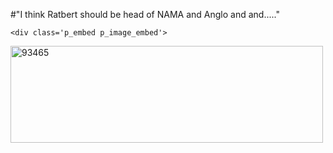 #"I think Ratbert should be head of NAMA and Anglo and and....."


    <div class='p_embed p_image_embed'>
<a href="http://getfile8.posterous.com/getfile/files.posterous.com/conoroneill/Pm4KN6EELHOKDA1enedzi3fmz0TF4YeC8E9GMzYXp2G0pqXqzLzELKyoFltk/93465.strip.print.gif"><img alt="93465" height="155" src="http://getfile9.posterous.com/getfile/files.posterous.com/conoroneill/UG6je4120HJr0QMLWngIp0amBGN41du727cDFRRhOCXTeSnuaLnOp6iERrbx/93465.strip.print.gif.scaled.500.jpg" width="500" /></a>
</div>

  